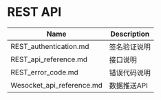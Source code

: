 
# REST API #


Name|Description
---|---
REST_authentication.md|签名验证说明
REST_api_reference.md|接口说明
REST_error_code.md|错误代码说明
Wesocket_api_reference.md|数据推送API
